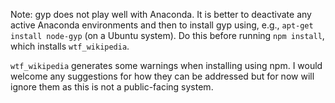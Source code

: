 
Note: gyp does not play well with Anaconda. It is better to deactivate
any active Anaconda environments and then to install gyp using, e.g.,
`apt-get install node-gyp` (on a Ubuntu system). Do this before
running `npm install`, which installs `wtf_wikipedia`.

`wtf_wikipedia` generates some warnings when installing using npm.
I would welcome any suggestions for how they can be addressed but
for now will ignore them as this is not a public-facing system.
